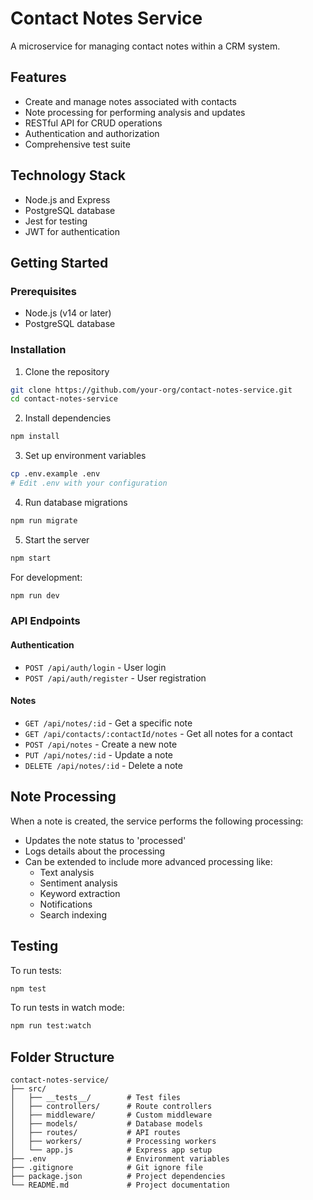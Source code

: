 # Contact Notes Service

A microservice for managing contact notes within a CRM system.

## Features

- Create and manage notes associated with contacts
- Note processing for performing analysis and updates
- RESTful API for CRUD operations
- Authentication and authorization
- Comprehensive test suite

## Technology Stack

- Node.js and Express
- PostgreSQL database
- Jest for testing
- JWT for authentication

## Getting Started

### Prerequisites

- Node.js (v14 or later)
- PostgreSQL database

### Installation

1. Clone the repository
```bash
git clone https://github.com/your-org/contact-notes-service.git
cd contact-notes-service
```

2. Install dependencies
```bash
npm install
```

3. Set up environment variables
```bash
cp .env.example .env
# Edit .env with your configuration
```

4. Run database migrations
```bash
npm run migrate
```

5. Start the server
```bash
npm start
```

For development:
```bash
npm run dev
```

### API Endpoints

#### Authentication
- `POST /api/auth/login` - User login
- `POST /api/auth/register` - User registration

#### Notes
- `GET /api/notes/:id` - Get a specific note
- `GET /api/contacts/:contactId/notes` - Get all notes for a contact
- `POST /api/notes` - Create a new note
- `PUT /api/notes/:id` - Update a note
- `DELETE /api/notes/:id` - Delete a note

## Note Processing

When a note is created, the service performs the following processing:
- Updates the note status to 'processed'
- Logs details about the processing
- Can be extended to include more advanced processing like:
  - Text analysis
  - Sentiment analysis 
  - Keyword extraction
  - Notifications
  - Search indexing

## Testing

To run tests:
```bash
npm test
```

To run tests in watch mode:
```bash
npm run test:watch
```

## Folder Structure

```
contact-notes-service/
├── src/
│   ├── __tests__/        # Test files
│   ├── controllers/      # Route controllers
│   ├── middleware/       # Custom middleware
│   ├── models/           # Database models
│   ├── routes/           # API routes
│   ├── workers/          # Processing workers
│   └── app.js            # Express app setup
├── .env                  # Environment variables
├── .gitignore            # Git ignore file
├── package.json          # Project dependencies
└── README.md             # Project documentation
```